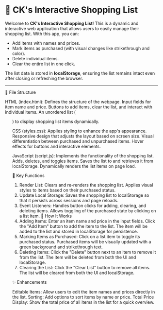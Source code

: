 # 🛒 CK's Interactive Shopping List

Welcome to **CK's Interactive Shopping List**! This is a dynamic and interactive web application that allows users to easily manage their shopping list. With this app, you can:

- Add items with names and prices.
- Mark items as purchased (with visual changes like strikethrough and color).
- Delete individual items.
- Clear the entire list in one click.

The list data is stored in **localStorage**, ensuring the list remains intact even after closing or refreshing the browser.

---

📂 File Structure

HTML (index.html): Defines the structure of the webpage.
Input fields for item name and price.
Buttons to add items, clear the list, and interact with individual items.
An unordered list (<ul>) to display shopping list items dynamically.

CSS (styles.css): Applies styling to enhance the app's appearance.
Responsive design that adjusts the layout based on screen size.
Visual differentiation between purchased and unpurchased items.
Hover effects for buttons and interactive elements.

JavaScript (script.js): Implements the functionality of the shopping list.
Adds, deletes, and toggles items.
Saves the list to and retrieves it from localStorage.
Dynamically renders the list items on page load.

🔑 Key Functions

1. Render List:
Clears and re-renders the shopping list.
Applies visual styles to items based on their purchased status.
2. Update Local Storage:
Saves the shopping list to localStorage so that it persists across sessions and page reloads.
3. Event Listeners:
Handles button clicks for adding, clearing, and deleting items.
Allows toggling of the purchased state by clicking on a list item.
🚀 How It Works
1. Adding Items:
Enter an item name and price in the input fields.
Click the "Add Item" button to add the item to the list.
The item will be added to the list and stored in localStorage for persistence.
2. Marking Items as Purchased:
Click on a list item to toggle its purchased status.
Purchased items will be visually updated with a green background and strikethrough text.
3. Deleting Items:
Click the "Delete" button next to an item to remove it from the list.
The item will be deleted from both the UI and localStorage.
4. Clearing the List:
Click the "Clear List" button to remove all items.
The list will be cleared from both the UI and localStorage.

✨ Enhancements

Editable Items: Allow users to edit the item names and prices directly in the list.
Sorting: Add options to sort items by name or price.
Total Price Display: Show the total price of all items in the list for a quick overview.
